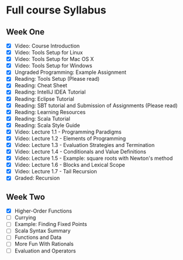 # Full course Syllabus

## Week One
- [x] Video: Course Introduction
- [x] Video: Tools Setup for Linux
- [x] Video: Tools Setup for Mac OS X
- [x] Video: Tools Setup for Windows
- [x] Ungraded Programming: Example Assignment
- [x] Reading: Tools Setup (Please read)
- [x] Reading: Cheat Sheet
- [x] Reading: IntelliJ IDEA Tutorial
- [x] Reading: Eclipse Tutorial
- [x] Reading: SBT tutorial and Submission of Assignments (Please read)
- [x] Reading: Learning Resources
- [x] Reading: Scala Tutorial
- [x] Reading: Scala Style Guide
- [x] Video: Lecture 1.1 - Programming Paradigms
- [x] Video: Lecture 1.2 - Elements of Programming
- [x] Video: Lecture 1.3 - Evaluation Strategies and Termination
- [x] Video: Lecture 1.4 - Conditionals and Value Definitions
- [x] Video: Lecture 1.5 - Example: square roots with Newton's method
- [x] Video: Lecture 1.6 - Blocks and Lexical Scope
- [x] Video: Lecture 1.7 - Tail Recursion
- [x] Graded: Recursion

## Week Two
- [x] Higher-Order Functions
- [ ] Currying
- [ ] Example: Finding Fixed Points
- [ ] Scala Syntax Summary
- [ ] Functions and Data
- [ ] More Fun With Rationals
- [ ] Evaluation and Operators